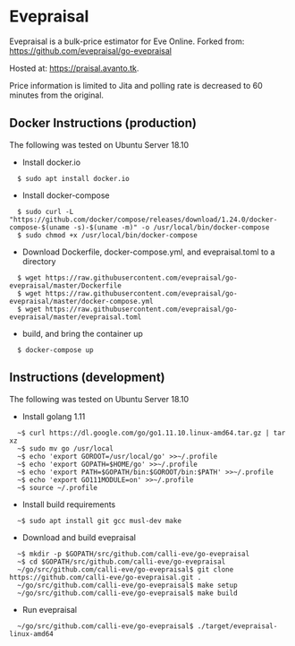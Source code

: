 # Evepraisal

Evepraisal is a bulk-price estimator for Eve Online. Forked from: https://github.com/evepraisal/go-evepraisal

Hosted at: https://praisal.avanto.tk.

Price information is limited to Jita and polling rate is decreased to 60 minutes from the original.

## Docker Instructions (production)

The following was tested on Ubuntu Server 18.10

- Install docker.io

```
  $ sudo apt install docker.io
```

- Install docker-compose

```
  $ sudo curl -L "https://github.com/docker/compose/releases/download/1.24.0/docker-compose-$(uname -s)-$(uname -m)" -o /usr/local/bin/docker-compose
  $ sudo chmod +x /usr/local/bin/docker-compose
```

- Download Dockerfile, docker-compose.yml, and evepraisal.toml to a directory

```
  $ wget https://raw.githubusercontent.com/evepraisal/go-evepraisal/master/Dockerfile
  $ wget https://raw.githubusercontent.com/evepraisal/go-evepraisal/master/docker-compose.yml
  $ wget https://raw.githubusercontent.com/evepraisal/go-evepraisal/master/evepraisal.toml
```

- build, and bring the container up

```
  $ docker-compose up
```

## Instructions (development)

The following was tested on Ubuntu Server 18.10

- Install golang 1.11

```
  ~$ curl https://dl.google.com/go/go1.11.10.linux-amd64.tar.gz | tar xz
  ~$ sudo mv go /usr/local
  ~$ echo 'export GOROOT=/usr/local/go' >>~/.profile
  ~$ echo 'export GOPATH=$HOME/go' >>~/.profile
  ~$ echo 'export PATH=$GOPATH/bin:$GOROOT/bin:$PATH' >>~/.profile
  ~$ echo 'export GO111MODULE=on' >>~/.profile
  ~$ source ~/.profile
```

- Install build requirements

```
  ~$ sudo apt install git gcc musl-dev make
```

- Download and build evepraisal

```
  ~$ mkdir -p $GOPATH/src/github.com/calli-eve/go-evepraisal
  ~$ cd $GOPATH/src/github.com/calli-eve/go-evepraisal
  ~/go/src/github.com/calli-eve/go-evepraisal$ git clone https://github.com/calli-eve/go-evepraisal.git .
  ~/go/src/github.com/calli-eve/go-evepraisal$ make setup
  ~/go/src/github.com/calli-eve/go-evepraisal$ make build
```

- Run evepraisal

```
  ~/go/src/github.com/calli-eve/go-evepraisal$ ./target/evepraisal-linux-amd64
```

